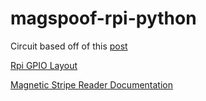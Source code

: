 # magspoof-rpi-python

Circuit based off of this [post](http://samy.pl/magspoof/)

[Rpi GPIO Layout](https://www.raspberrypi.org/documentation/usage/gpio-plus-and-raspi2/)

[Magnetic Stripe Reader Documentation](https://www.silabs.com/Support%20Documents/TechnicalDocs/AN148.pdf)